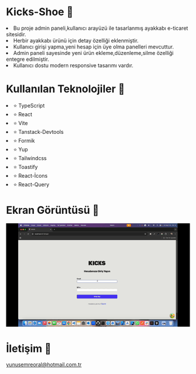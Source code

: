 # Kicks-Shoe 👟

<li>Bu proje admin paneli,kullanıcı arayüzü ile tasarlanmış ayakkabı e-ticaret sitesidir.</li>
<li>Herbir ayakkabı ürünü için detay özelliği eklenmiştir.</li>
<li>Kullanıcı girişi yapma,yeni hesap için üye olma panelleri mevcuttur.</li>
<li>Admin paneli sayesinde yeni ürün ekleme,düzenleme,silme özelliği entegre edilmiştir.</li>
<li>Kullanıcı dostu modern responsive tasarımı vardır.</li>

# Kullanılan Teknolojiler 🎨

<li>⭐ TypeScript</li>
<li>⭐ React</li>
<li>⭐ Vite</li>
<li>⭐ Tanstack-Devtools</li>
<li>⭐ Formik</li>
<li>⭐ Yup</li>
<li>⭐ Tailwindcss</li>
<li>⭐ Toastify</li>
<li>⭐ React-İcons</li>
<li>⭐ React-Query</li>

# Ekran Görüntüsü 🎥
<img src="shoes.gif" width="auto">    

# İletişim 📩
yunusemreoral@hotmail.com.tr

